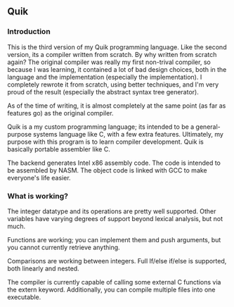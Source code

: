 ## Quik

### Introduction
This is the third version of my Quik programming language. Like the second version, its a compiler written from scratch. By why written from scratch again? The original compiler was really my first non-trival compiler, so because I was learning, it contained a lot of bad design choices, both in the language and the implementation (especially the implementation). I completely rewrote it from scratch, using better techniques, and I'm very proud of the result (especially the abstract syntax tree generator).

As of the time of writing, it is almost completely at the same point (as far as features go) as the original compiler.

Quik is a my custom programming language; its intended to be a general-purpose systems language like C, with a few extra features. Ultimately, my purpose with this program is to learn compiler development. Quik is basically portable assembler like C.

The backend generates Intel x86 assembly code. The code is intended to be assembled by NASM. The object code is linked with GCC to make everyone's life easier.

### What is working?

The integer datatype and its operations are pretty well supported. Other variables have varying degrees of support beyond lexical analysis, but not much.

Functions are working; you can implement them and push arguments, but you cannot currently retrieve anything.

Comparisons are working between integers. Full If/else if/else is supported, both linearly and nested.

The compiler is currently capable of calling some external C functions via the extern keyword. Additionally, you can compile multiple files into one executable.
